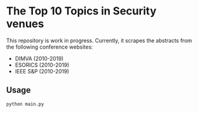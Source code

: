 # The Top 10 Topics in Security venues

This repository is work in progress. Currently, it scrapes the abstracts from the following conference websites:

- DIMVA (2010-2019)
- ESORICS (2010-2019)
- IEEE S&P (2010-2019)

## Usage

`python main.py`

